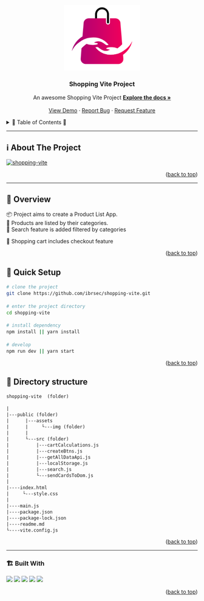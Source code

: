 <a name="readme-top"></a>
 
 
<!-- PROJECT LOGO -->
<br />
<div align="center">
  <a href="https://github.com/ibrsec/shopping-vite/">
    <img src="./public/assets/img/logo.png" alt="Logo" width="200" >
  </a>

  <h3 align="center">Shopping Vite Project</h3>

  <p align="center">
    An awesome Shopping Vite Project
    <a href="https://github.com/ibrsec/shopping-vite"><strong>Explore the docs »</strong></a>
    <br />
    <br />
    <a href="https://ibrsec.github.io/shopping-vite/">View Demo</a>
    ·
    <a href="https://github.com/ibrsec/shopping-vite/issues">Report Bug</a>
    ·
    <a href="https://github.com/ibrsec/shopping-vite/issues">Request Feature</a>
  </p>
</div>



<!-- TABLE OF CONTENTS -->
<details>
  <summary>📎 Table of Contents 📎 </summary>
  <ol>
    <li><a href="#about-the-project">About The Project</a></li>
     <!-- <li><a href="#figma">Figma</a></li> -->
     <li><a href="#overview">Overview</a></li>
     <li><a href="#quick-setup">Quick Setup</a></li>
     <li><a href="#directory-structure">Directory structure</a></li>
     <li><a href="#built-with">Built With</a></li>
    <!-- <li>
      <a href="#getting-started">Getting Started</a>
      <ul>
        <li><a href="#prerequisites">Prerequisites</a></li>
        <li><a href="#installation">Installation</a></li>
      </ul>
    </li>
    <li><a href="#usage">Usage</a></li>
    <li><a href="#roadmap">Roadmap</a></li>
    <li><a href="#contributing">Contributing</a></li>
    <li><a href="#license">License</a></li>
    <li><a href="#contact">Contact</a></li>
    <li><a href="#acknowledgments">Acknowledgments</a></li> -->

    
  </ol>
</details>





---

<!-- ABOUT THE PROJECT -->
## ℹ️ About The Project

[![shopping-vite](./public/assets/img/project.gif)](https://ibrsec.github.io/shopping-vite/)




<p align="right">(<a href="#readme-top">back to top</a>)</p>


---

<!-- ## Figma 

<a href="https://www.figma.com/file/ePyCHKsx2ODB32uLgyUEEd/bootstrap-home-page?type=design&node-id=0%3A1&mode=design&t=edDzadCB9Ev5FS1a-1">Figma Link</a>  

  <p align="right">(<a href="#readme-top">back to top</a>)</p>




--- -->

## 👀 Overview

📦 Project aims to create a Product List App. </br>
🎯 Products are listed by their categories.  </br>
🌱 Search feature is added filtered by categories</br>
<!-- 💪   </br> -->
🔩 Shopping cart includes checkout feature   </br>
<!-- 🐞 Check the finished tasks   </br> -->
<!-- 🖥 Easy to implement multiple windows   -->


<p align="right">(<a href="#readme-top">back to top</a>)</p>

## 🛫 Quick Setup

```sh
# clone the project
git clone https://github.com/ibrsec/shopping-vite.git

# enter the project directory
cd shopping-vite

# install dependency
npm install || yarn install

# develop
npm run dev || yarn start
```

<p align="right">(<a href="#readme-top">back to top</a>)</p>


<!-- ## 🐞 Debug

![shopping-vite.gif](/shopping-vite.gif) -->









## 📂 Directory structure 

```
shopping-vite  (folder)
  
|          
|---public (folder)
|      |---assets
|      |     └---img (folder) 
|      |
|      └---src (folder)
|          |---cartCalculations.js
|          |---createBtns.js
|          |---getAllDataApi.js
|          |---localStorage.js
|          |---search.js
|          └---sendCardsToDom.js
|          
|----index.html   
|     └---style.css   
|          
|----main.js
|----package.json
|----package-lock.json
|----readme.md
└----vite.config.js
```

<p align="right">(<a href="#readme-top">back to top</a>)</p>

---

### 🏗️ Built With

 
<!-- https://dev.to/envoy_/150-badges-for-github-pnk  search skills-->

 <img src="https://img.shields.io/badge/HTML-239120?style=for-the-badge&logo=html5&logoColor=white">
 <img src="https://img.shields.io/badge/CSS-239120?&style=for-the-badge&logo=css3&logoColor=white&color=red"> 
 <img src="https://img.shields.io/badge/JavaScript-F7DF1E?style=for-the-badge&logo=javascript&logoColor=black"> 
 <img src="https://img.shields.io/badge/Bootstrap-563D7C?style=for-the-badge&logo=bootstrap&logoColor=white"> 
 <!-- <img src="https://img.shields.io/badge/Sass-CC6699?style=for-the-badge&logo=sass&logoColor=white">  -->
 <img src="https://img.shields.io/badge/Vite-AB4BFE?style=for-the-badge&logo=vite&logoColor=FFC920"> 
 




<p align="right">(<a href="#readme-top">back to top</a>)</p>




